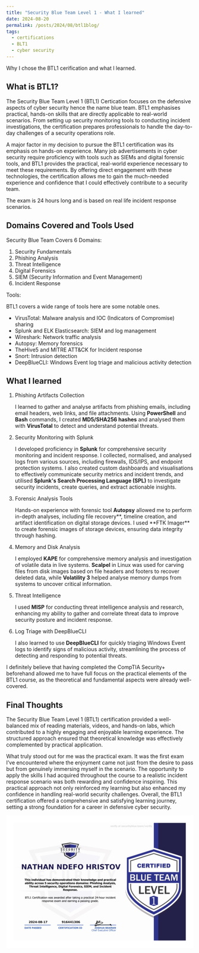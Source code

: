 ```yaml
---
title: "Security Blue Team Level 1 - What I learned"
date: 2024-08-20
permalink: /posts/2024/08/btl1blog/
tags:
  - certifications
  - BLT1
  - cyber security
---
```


Why I chose the BTL1 cerification and what I learned.

## What is BTL1?

The Security Blue Team Level 1 (BTL1) Certication focuses on the defensive aspects of cyber security hence the name blue team. BTL1 emphasises practical, hands-on skills that are directly applicable to real-world scenarios. From setting up security monitoring tools to conducting incident investigations, the certification prepares professionals to handle the day-to-day challenges of a security operations role.

A major factor in my decision to pursue the BTL1 certification was its emphasis on hands-on experience. Many job advertisements in cyber security require proficiency with tools such as SIEMs and digital forensic tools, and BTL1 provides the practical, real-world experience necessary to meet these requirements. By offering direct engagement with these technologies, the certification allows me to gain the much-needed experience and confidence that I could effectively contribute to a security team.

The exam is 24 hours long and is based on real life incident response scenarios.

## Domains Covered and Tools Used

Security Blue Team Covers 6 Domains:

1. Security Fundamentals
2. Phishing Analysis
3. Threat Intelligence
4. Digital Forensics
5. SIEM (Security Information and Event Management)
6. Incident Response

Tools:

BTL1 covers a wide range of tools here are some notable ones.

- VirusTotal: Malware analysis and IOC (Indicators of Compromise) sharing
- Splunk and ELK Elasticsearch: SIEM and log management
- Wireshark: Network traffic analysis
- Autopsy: Memory forensics
- TheHive5 and MITRE ATT&CK for Incident response
- Snort: Intrusion detection
- DeepBlueCLI: Windows Event log triage and malicious activity detection

## What I learned

1. Phishing Artifacts Collection

   I learned to gather and analyse artifacts from phishing emails, including email headers, web links, and file attachments. Using **PowerShell** and **Bash** commands, I created **MD5/SHA256 hashes** and analysed them with **VirusTotal** to detect and understand potential threats.

2. Security Monitoring with Splunk

   I developed proficiency in **Splunk** for comprehensive security monitoring and incident response. I collected, normalised, and analysed logs from various sources, including firewalls, IDS/IPS, and endpoint protection systems. I also created custom dashboards and visualisations to effectively communicate security metrics and incident trends, and utilised **Splunk's Search Processing Language (SPL)** to investigate security incidents, create queries, and extract actionable insights.

3. Forensic Analysis Tools

   Hands-on experience with forensic tool **Autopsy** allowed me to perform in-depth analyses, including file recovery**, timeline creation, and artifact identification on digital storage devices. I used **FTK Imager\*\* to create forensic images of storage devices, ensuring data integrity through hashing.

4. Memory and Disk Analysis

   I employed **KAPE** for comprehensive memory analysis and investigation of volatile data in live systems. **Scalpel** in Linux was used for carving files from disk images based on file headers and footers to recover deleted data, while **Volatility 3** helped analyse memory dumps from systems to uncover critical information.

5. Threat Intelligence

   I used **MISP** for conducting threat intelligence analysis and research, enhancing my ability to gather and correlate threat data to improve security posture and incident response.

6. Log Triage with DeepBlueCLI

   I also learned to use **DeepBlueCLI** for quickly triaging Windows Event logs to identify signs of malicious activity, streamlining the process of detecting and responding to potential threats.

I definitely believe that having completed the CompTIA Security+ beforehand allowed me to have full focus on the practical elements of the BTL1 course, as the theoretical and fundamental aspects were already well-covered.

## Final Thoughts

The Security Blue Team Level 1 (BTL1) certification provided a well-balanced mix of reading materials, videos, and hands-on labs, which contributed to a highly engaging and enjoyable learning experience. The structured approach ensured that theoretical knowledge was effectively complemented by practical application.

What truly stood out for me was the practical exam. It was the first exam I’ve encountered where the enjoyment came not just from the desire to pass but from genuinely immersing myself in the scenario. The opportunity to apply the skills I had acquired throughout the course to a realistic incident response scenario was both rewarding and confidence inspiring. This practical approach not only reinforced my learning but also enhanced my confidence in handling real-world security challenges. Overall, the BTL1 certification offered a comprehensive and satisfying learning journey, setting a strong foundation for a career in defensive cyber security.

<img src='/images/Blue Team Level 1.jpg'>
